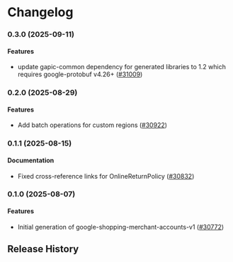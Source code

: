 # Changelog

### 0.3.0 (2025-09-11)

#### Features

* update gapic-common dependency for generated libraries to 1.2 which requires google-protobuf v4.26+ ([#31009](https://github.com/googleapis/google-cloud-ruby/issues/31009)) 

### 0.2.0 (2025-08-29)

#### Features

* Add batch operations for custom regions ([#30922](https://github.com/googleapis/google-cloud-ruby/issues/30922)) 

### 0.1.1 (2025-08-15)

#### Documentation

* Fixed cross-reference links for OnlineReturnPolicy ([#30832](https://github.com/googleapis/google-cloud-ruby/issues/30832)) 

### 0.1.0 (2025-08-07)

#### Features

* Initial generation of google-shopping-merchant-accounts-v1 ([#30772](https://github.com/googleapis/google-cloud-ruby/issues/30772)) 

## Release History
